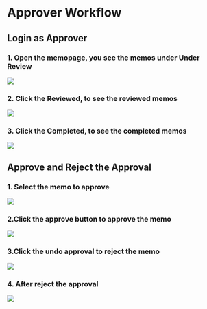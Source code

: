 # Approver Workflow

## Login as Approver
### 1. Open the memopage, you see the memos under Under Review
![](https://raw.githubusercontent.com/ARUNKUMAR-WEBDEVELOP/photos/refs/heads/main/WhatsApp%20Image%202025-07-19%20at%2014.33.19_1a8b0d66.jpg)

### 2. Click the Reviewed, to see the reviewed memos
![](https://raw.githubusercontent.com/ARUNKUMAR-WEBDEVELOP/photos/refs/heads/main/WhatsApp%20Image%202025-07-19%20at%2014.33.19_54d245bb.jpg)

### 3. Click the Completed, to see the completed memos
![](https://raw.githubusercontent.com/ARUNKUMAR-WEBDEVELOP/photos/refs/heads/main/WhatsApp%20Image%202025-07-19%20at%2014.33.18_e3ad8f6d.jpg)

## Approve and Reject the Approval
### 1. Select the memo to approve
![](https://raw.githubusercontent.com/ARUNKUMAR-WEBDEVELOP/photos/refs/heads/main/WhatsApp%20Image%202025-07-19%20at%2014.33.19_1a8b0d66.jpg)
### 2.Click the approve button to approve the memo
![](https://raw.githubusercontent.com/ARUNKUMAR-WEBDEVELOP/photos/refs/heads/main/WhatsApp%20Image%202025-07-19%20at%2014.33.18_857f3f6b.jpg)
### 3.Click the undo approval to reject the memo
![](https://raw.githubusercontent.com/ARUNKUMAR-WEBDEVELOP/photos/refs/heads/main/WhatsApp%20Image%202025-07-19%20at%2014.33.17_f77f73c8.jpg)
### 4. After reject the approval
![](https://raw.githubusercontent.com/ARUNKUMAR-WEBDEVELOP/photos/refs/heads/main/WhatsApp%20Image%202025-07-19%20at%2014.33.18_857f3f6b.jpg)